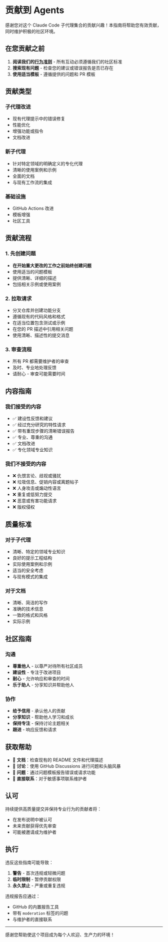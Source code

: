 # 贡献到 Agents

感谢您对这个 Claude Code 子代理集合的贡献兴趣！本指南将帮助您有效贡献，同时维护积极的社区环境。

## 在您贡献之前

1. **阅读我们的[行为准则](CODE_OF_CONDUCT-行为准则.md)** - 所有互动必须遵循我们的社区标准
2. **搜索现有问题** - 检查您的建议或错误报告是否已存在
3. **使用适当模板** - 遵循提供的问题和 PR 模板

## 贡献类型

### 子代理改进
- 现有代理提示中的错误修复
- 性能优化
- 增强功能或指令
- 文档改进

### 新子代理
- 针对特定领域的明确定义的专化代理
- 清晰的使用案例和示例
- 全面的文档
- 与现有工作流的集成

### 基础设施
- GitHub Actions 改进
- 模板增强
- 社区工具

## 贡献流程

### 1. 先创建问题
- **在开始重大更改的工作之前始终创建问题**
- 使用适当的问题模板
- 提供清晰、详细的描述
- 包括相关示例或使用案例

### 2. 拉取请求
- 分叉仓库并创建功能分支
- 遵循现有的代码风格和格式
- 在适当位置包含测试或示例
- 在您的 PR 描述中引用相关问题
- 使用清晰、描述性的提交消息

### 3. 审查流程
- 所有 PR 都需要维护者的审查
- 及时、专业地处理反馈
- 请耐心 - 审查可能需要时间

## 内容指南

### 我们接受的内容
- ✅ 建设性反馈和建议
- ✅ 经过充分研究的特性请求
- ✅ 带有重现步骤的清晰错误报告
- ✅ 专业、尊重的沟通
- ✅ 文档改进
- ✅ 专化领域专业知识

### 我们不接受的内容
- ❌ 仇恨言论、歧视或骚扰
- ❌ 垃圾信息、促销内容或离题帖子
- ❌ 人身攻击或煽动性语言
- ❌ 重复或低努力提交
- ❌ 恶意或有害功能请求
- ❌ 版权侵权

## 质量标准

### 对于子代理
- 清晰、特定的领域专业知识
- 良好的提示工程结构
- 实际使用案例和示例
- 适当的安全考虑
- 与现有模式的集成

### 对于文档
- 清晰、简洁的写作
- 准确的技术信息
- 一致的格式和风格
- 实际示例

## 社区指南

### 沟通
- **尊重他人** - 以尊严对待所有社区成员
- **建设性** - 专注于改进项目
- **耐心** - 允许响应和审查的时间
- **乐于助人** - 分享知识并帮助他人

### 协作
- **给予信用** - 承认他人的贡献
- **分享知识** - 帮助他人学习和成长
- **保持专注** - 保持讨论主题相关
- **跟进** - 响应反馈和请求

## 获取帮助

- 📖 **文档**：检查现有的 README 文件和代理描述
- 💬 **讨论**：使用 GitHub Discussions 进行问题和头脑风暴
- 🐛 **问题**：通过问题模板报告错误或请求功能
- 📧 **直接联系**：对于敏感事项联系维护者

## 认可

持续提供高质量提交并保持专业行为的贡献者将：
- 在发布说明中被认可
- 未来贡献获得优先审查
- 可能被邀请成为维护者

## 执行

违反这些指南可能导致：
1. **警告** - 首次违规或轻微问题
2. **临时限制** - 暂停贡献权限
3. **永久禁止** - 严重或重复违规

违规报告应通过：
- GitHub 的内置报告工具
- 带有 `moderation` 标签的问题
- 与维护者的直接联系

---
感谢您帮助使这个项目成为每个人欢迎、生产力的环境！